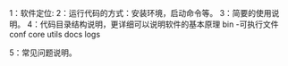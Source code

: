 1：软件定位:
2：运行代码的方式：安装环境，启动命令等。
3：简要的使用说明。
4：代码目录结构说明，更详细可以说明软件的基本原理
    bin         -可执行文件
    conf
    core
        utils
    docs
    logs

5：常见问题说明。